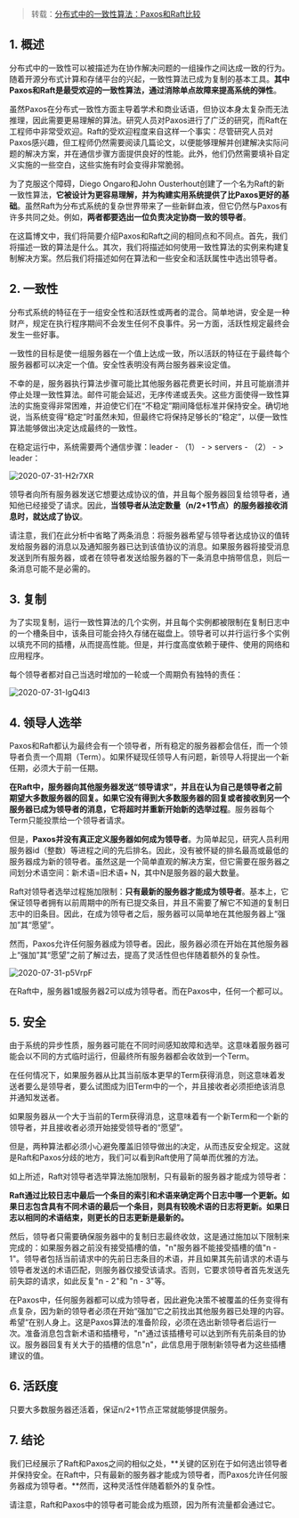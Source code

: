 > 转载：[分布式中的一致性算法：Paxos和Raft比较](https://www.jianshu.com/p/ee645aeba365)

## 1. 概述

分布式中的一致性可以被描述为在协作解决问题的一组操作之间达成一致的行为。随着开源分布式计算和存储平台的兴起，一致性算法已成为复制的基本工具。**其中Paxos和Raft是最受欢迎的一致性算法，通过消除单点故障来提高系统的弹性**。

虽然Paxos在分布式一致性方面主导着学术和商业话语，但协议本身太复杂而无法推理，因此需要更易理解的算法。研究人员对Paxos进行了广泛的研究，而Raft在工程师中非常受欢迎。Raft的受欢迎程度来自这样一个事实：尽管研究人员对Paxos感兴趣，但工程师仍然需要阅读几篇论文，以便能够理解并创建解决实际问题的解决方案，并在通信步骤方面提供良好的性能。此外，他们仍然需要填补自定义实施的一些空白，这些实施有时会变得非常脆弱。

为了克服这个障碍，Diego Ongaro和John Ousterhout创建了一个名为Raft的新一致性算法，**它被设计为更容易理解，并为构建实用系统提供了比Paxos更好的基础**。虽然Raft为分布式系统的复杂世界带来了一些新鲜血液，但它仍然与Paxos有许多共同之处。例如，**两者都要选出一位负责决定协商一致的领导者**。

在这篇博文中，我们将简要介绍Paxos和Raft之间的相同点和不同点。首先，我们将描述一致的算法是什么。其次，我们将描述如何使用一致性算法的实例来构建复制解决方案。然后我们将描述如何在算法和一些安全和活跃属性中选出领导者。

## 2. 一致性

分布式系统的特征在于一组安全性和活跃性或两者的混合。简单地讲，安全是一种财产，规定在执行程序期间不会发生任何不良事件。另一方面，活跃性规定最终会发生一些好事。

一致性的目标是使一组服务器在一个值上达成一致，所以活跃的特征在于最终每个服务器都可以决定一个值。安全性表明没有两台服务器来设定值。

不幸的是，服务器执行算法步骤可能比其他服务器花费更长时间，并且可能崩溃并停止处理一致性算法。邮件可能会延迟，无序传递或丢失。这些方面使得一致性算法的实施变得非常困难，并迫使它们在“不稳定”期间降低标准并保持安全。确切地说，当系统变得“稳定”时虽然未知，但最终它将保持足够长的“稳定”，以便一致性算法能够做出决定达成最终的一致性。

在稳定运行中，系统需要两个通信步骤：leader - （1） - > servers - （2） - > leader：

![2020-07-31-H2r7XR](https://image.ldbmcs.com/2020-07-31-H2r7XR.jpg)

领导者向所有服务器发送它想要达成协议的值，并且每个服务器回复给领导者，通知他已经接受了请求。因此，**当领导者从法定数量（n/2+1节点）的服务器接收消息时，就达成了协议**。

请注意，我们在此分析中省略了两条消息：将服务器希望与领导者达成协议的值转发给服务器的消息以及通知服务器已达到该值协议的消息。如果服务器将接受消息发送到所有服务器，或者在领导者发送给服务器的下一条消息中捎带信息，则后一条消息可能不是必需的。

## 3. 复制

为了实现复制，运行一致性算法的几个实例，并且每个实例都被限制在复制日志中的一个槽条目中，该条目可能会持久存储在磁盘上。领导者可以并行运行多个实例以填充不同的插槽，从而提高性能。但是，并行度高度依赖于硬件、使用的网络和应用程序。

每个领导者都对自己当选时增加的一轮或一个周期负有独特的责任：

![2020-07-31-IgQ4l3](https://image.ldbmcs.com/2020-07-31-IgQ4l3.jpg)

## 4. 领导人选举

Paxos和Raft都认为最终会有一个领导者，所有稳定的服务器都会信任，而一个领导者负责一个周期（Term）。如果怀疑现任领导人有问题，新领导人将提出一个新任期，必须大于前一任期。

**在Raft中，服务器向其他服务器发送“领导请求”，并且在认为自己是领导者之前期望大多数服务器的回复。如果它没有得到大多数服务器的回复或者接收到另一个服务器已成为领导者的消息，它将超时并重新开始新的选举过程**。服务器每个Term只能投票给一个领导者请求。

但是，**Paxos并没有真正定义服务器如何成为领导者**。为简单起见，研究人员利用服务器id（整数）等进程之间的先后排名。因此，没有被怀疑的排名最高或最低的服务器成为新的领导者。虽然这是一个简单直观的解决方案，但它需要在服务器之间划分术语空间：新术语=旧术语+ N，其中N是服务器的最大数量。

Raft对领导者选举过程施加限制：**只有最新的服务器才能成为领导者**。基本上，它保证领导者拥有以前周期中的所有已提交条目，并且不需要了解它不知道的复制日志中的旧条目。因此，在成为领导者之后，服务器可以简单地在其他服务器上“强加”其“愿望”。

然而，Paxos允许任何服务器成为领导者。因此，服务器必须在开始在其他服务器上“强加”其“愿望”之前了解过去，提高了灵活性但也伴随着额外的复杂性。

![2020-07-31-p5VrpF](https://image.ldbmcs.com/2020-07-31-p5VrpF.jpg)

在Raft中，服务器1或服务器2可以成为领导者。而在Paxos中，任何一个都可以。

## 5. 安全

由于系统的异步性质，服务器可能在不同时间感知故障和选举。这意味着服务器可能会以不同的方式临时运行，但最终所有服务器都会收敛到一个Term。

在任何情况下，如果服务器从比其当前版本更早的Term获得消息，则这意味着发送者要么是领导者，要么试图成为旧Term中的一个，并且接收者必须拒绝该消息并通知发送者。

如果服务器从一个大于当前的Term获得消息，这意味着有一个新Term和一个新的领导者，并且接收者必须开始接受领导者的“愿望”。

但是，两种算法都必须小心避免覆盖旧领导做出的决定，从而违反安全规定。这就是Raft和Paxos分歧的地方，我们可以看到Raft使用了简单而优雅的方法。

如上所述，Raft对领导者选举算法施加限制，只有最新的服务器才能成为领导者：

**Raft通过比较日志中最后一个条目的索引和术语来确定两个日志中哪一个更新。如果日志包含具有不同术语的最后一个条目，则具有较晚术语的日志将更新。如果日志以相同的术语结束，则更长的日志更新是最新的。**

然后，领导者只需要确保服务器中的复制日志最终收敛，这是通过施加以下限制来完成的：如果服务器之前没有接受插槽的值，"n"服务器不能接受插槽的值"n - 1"。领导者包括当前请求中的先前日志条目的术语，并且如果其先前请求的术语与领导者发送的术语匹配，则服务器仅接受该请求。否则，它要求领导者首先发送先前失踪的请求，如此反复"n - 2"和  "n - 3"等。

在Paxos中，任何服务器都可以成为领导者，因此避免决策不被覆盖的任务变得有点复杂，因为新的领导者必须在开始“强加”它之前找出其他服务器已处理的内容。希望“在别人身上。这是Paxos算法的准备阶段，必须在选出新领导者后运行一次。准备消息包含新术语和插槽号，"n"通过该插槽号可以达到所有先前条目的协议。服务器回复有关大于的插槽的信息"n"，此信息用于限制新领导者为这些插槽建议的值。

## 6. 活跃度

只要大多数服务器还活着，保证n/2+1节点正常就能够提供服务。

## 7. 结论

我们已经展示了Raft和Paxos之间的相似之处，**关键的区别在于如何选出领导者并保持安全。在Raft中，只有最新的服务器才能成为领导者，而Paxos允许任何服务器成为领导者。**然而，这种灵活性伴随着额外的复杂性。

请注意，Raft和Paxos中的领导者可能会成为瓶颈，因为所有流量都会通过它。

